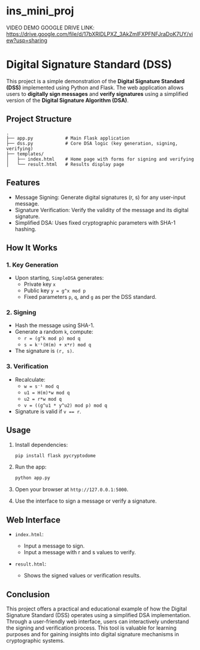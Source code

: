 # ins_mini_proj

VIDEO DEMO GOOGLE DRIVE LINK: https://drive.google.com/file/d/17bXRIDLPXZ_3AkZmlFXPFNFJraDoK7UY/view?usp=sharing

# Digital Signature Standard (DSS)

This project is a simple demonstration of the **Digital Signature Standard (DSS)** implemented using Python and Flask. The web application allows users to **digitally sign messages** and **verify signatures** using a simplified version of the **Digital Signature Algorithm (DSA)**.

## Project Structure

```
.
├── app.py            # Main Flask application
├── dss.py            # Core DSA logic (key generation, signing, verifying)
├── templates/
│   ├── index.html    # Home page with forms for signing and verifying
│   └── result.html   # Results display page
```

## Features

- Message Signing: Generate digital signatures (r, s) for any user-input message.
- Signature Verification: Verify the validity of the message and its digital signature.
- Simplified DSA: Uses fixed cryptographic parameters with SHA-1 hashing.

## How It Works

### 1. Key Generation
- Upon starting, `SimpleDSA` generates:
  - Private key `x`
  - Public key `y = g^x mod p`
  - Fixed parameters `p`, `q`, and `g` as per the DSS standard.

### 2. Signing
- Hash the message using SHA-1.
- Generate a random `k`, compute:
  - `r = (g^k mod p) mod q`
  - `s = k⁻¹(H(m) + x*r) mod q`
- The signature is `(r, s)`.

### 3. Verification
- Recalculate:
  - `w = s⁻¹ mod q`
  - `u1 = H(m)*w mod q`
  - `u2 = r*w mod q`
  - `v = ((g^u1 * y^u2) mod p) mod q`
- Signature is valid if `v == r`.

## Usage

1. Install dependencies:
   ```bash
   pip install flask pycryptodome
   ```

2. Run the app:
   ```bash
   python app.py
   ```

3. Open your browser at `http://127.0.0.1:5000`.

4. Use the interface to sign a message or verify a signature.

## Web Interface

- `index.html`: 
  - Input a message to sign.
  - Input a message with r and s values to verify.

- `result.html`: 
  - Shows the signed values or verification results.

## Conclusion

This project offers a practical and educational example of how the Digital Signature Standard (DSS) operates using a simplified DSA implementation. Through a user-friendly web interface, users can interactively understand the signing and verification process. This tool is valuable for learning purposes and for gaining insights into digital signature mechanisms in cryptographic systems.

